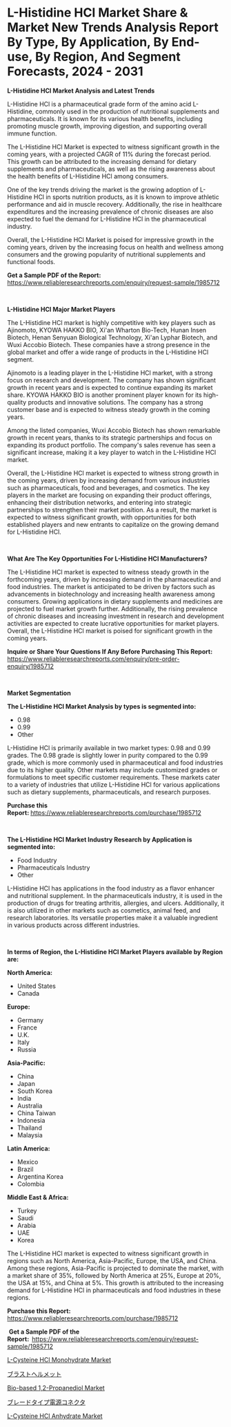 <p><h1>L-Histidine HCl Market Share & Market New Trends Analysis Report By Type, By Application, By End-use, By Region, And Segment Forecasts, 2024 - 2031</h1></p><p><strong>L-Histidine HCl Market Analysis and Latest Trends</strong></p>
<p><p>L-Histidine HCl is a pharmaceutical grade form of the amino acid L-Histidine, commonly used in the production of nutritional supplements and pharmaceuticals. It is known for its various health benefits, including promoting muscle growth, improving digestion, and supporting overall immune function.</p><p>The L-Histidine HCl Market is expected to witness significant growth in the coming years, with a projected CAGR of 11% during the forecast period. This growth can be attributed to the increasing demand for dietary supplements and pharmaceuticals, as well as the rising awareness about the health benefits of L-Histidine HCl among consumers.</p><p>One of the key trends driving the market is the growing adoption of L-Histidine HCl in sports nutrition products, as it is known to improve athletic performance and aid in muscle recovery. Additionally, the rise in healthcare expenditures and the increasing prevalence of chronic diseases are also expected to fuel the demand for L-Histidine HCl in the pharmaceutical industry.</p><p>Overall, the L-Histidine HCl Market is poised for impressive growth in the coming years, driven by the increasing focus on health and wellness among consumers and the growing popularity of nutritional supplements and functional foods.</p></p>
<p><strong>Get a Sample PDF of the Report:&nbsp;</strong> <a href="https://www.reliableresearchreports.com/enquiry/request-sample/1985712">https://www.reliableresearchreports.com/enquiry/request-sample/1985712</a></p>
<p>&nbsp;</p>
<p><strong>L-Histidine HCl Major Market Players</strong></p>
<p><p>The L-Histidine HCl market is highly competitive with key players such as Ajinomoto, KYOWA HAKKO BIO, Xi'an Wharton Bio-Tech, Hunan Insen Biotech, Henan Senyuan Biological Technology, Xi'an Lyphar Biotech, and Wuxi Accobio Biotech. These companies have a strong presence in the global market and offer a wide range of products in the L-Histidine HCl segment.</p><p>Ajinomoto is a leading player in the L-Histidine HCl market, with a strong focus on research and development. The company has shown significant growth in recent years and is expected to continue expanding its market share. KYOWA HAKKO BIO is another prominent player known for its high-quality products and innovative solutions. The company has a strong customer base and is expected to witness steady growth in the coming years.</p><p>Among the listed companies, Wuxi Accobio Biotech has shown remarkable growth in recent years, thanks to its strategic partnerships and focus on expanding its product portfolio. The company's sales revenue has seen a significant increase, making it a key player to watch in the L-Histidine HCl market.</p><p>Overall, the L-Histidine HCl market is expected to witness strong growth in the coming years, driven by increasing demand from various industries such as pharmaceuticals, food and beverages, and cosmetics. The key players in the market are focusing on expanding their product offerings, enhancing their distribution networks, and entering into strategic partnerships to strengthen their market position. As a result, the market is expected to witness significant growth, with opportunities for both established players and new entrants to capitalize on the growing demand for L-Histidine HCl.</p></p>
<p>&nbsp;</p>
<p><strong>What Are The Key Opportunities For L-Histidine HCl Manufacturers?</strong></p>
<p><p>The L-Histidine HCl market is expected to witness steady growth in the forthcoming years, driven by increasing demand in the pharmaceutical and food industries. The market is anticipated to be driven by factors such as advancements in biotechnology and increasing health awareness among consumers. Growing applications in dietary supplements and medicines are projected to fuel market growth further. Additionally, the rising prevalence of chronic diseases and increasing investment in research and development activities are expected to create lucrative opportunities for market players. Overall, the L-Histidine HCl market is poised for significant growth in the coming years.</p></p>
<p><strong>Inquire or Share Your Questions If Any Before Purchasing This Report:</strong> <a href="https://www.reliableresearchreports.com/enquiry/pre-order-enquiry/1985712">https://www.reliableresearchreports.com/enquiry/pre-order-enquiry/1985712</a></p>
<p>&nbsp;</p>
<p><strong>Market Segmentation</strong></p>
<p><strong>The L-Histidine HCl Market Analysis by types is segmented into:</strong></p>
<p><ul><li>0.98</li><li>0.99</li><li>Other</li></ul></p>
<p><p>L-Histidine HCl is primarily available in two market types: 0.98 and 0.99 grades. The 0.98 grade is slightly lower in purity compared to the 0.99 grade, which is more commonly used in pharmaceutical and food industries due to its higher quality. Other markets may include customized grades or formulations to meet specific customer requirements. These markets cater to a variety of industries that utilize L-Histidine HCl for various applications such as dietary supplements, pharmaceuticals, and research purposes.</p></p>
<p><strong>Purchase this Report:&nbsp;</strong><a href="https://www.reliableresearchreports.com/purchase/1985712">https://www.reliableresearchreports.com/purchase/1985712</a></p>
<p>&nbsp;</p>
<p><strong>The L-Histidine HCl Market Industry Research by Application is segmented into:</strong></p>
<p><ul><li>Food Industry</li><li>Pharmaceuticals Industry</li><li>Other</li></ul></p>
<p><p>L-Histidine HCl has applications in the food industry as a flavor enhancer and nutritional supplement. In the pharmaceuticals industry, it is used in the production of drugs for treating arthritis, allergies, and ulcers. Additionally, it is also utilized in other markets such as cosmetics, animal feed, and research laboratories. Its versatile properties make it a valuable ingredient in various products across different industries.</p></p>
<p>&nbsp;</p>
<p><strong>In terms of Region, the L-Histidine HCl Market Players available by Region are:</strong></p>
<p>
    <p> <strong> North America: </strong>
        <ul>
            <li>United States</li>
            <li>Canada</li>
        </ul>
        </p> 
    <p> <strong> Europe: </strong>
        <ul>
            <li>Germany</li>
            <li>France</li>
            <li>U.K.</li>
            <li>Italy</li>
            <li>Russia</li>
        </ul>
        </p> 
    <p> <strong> Asia-Pacific: </strong>
        <ul>
            <li>China</li>
            <li>Japan</li>
            <li>South Korea</li>
            <li>India</li>
            <li>Australia</li>
            <li>China Taiwan</li>
            <li>Indonesia</li>
            <li>Thailand</li>
            <li>Malaysia</li>
        </ul>
        </p> 
    <p> <strong> Latin America: </strong>
        <ul>
            <li>Mexico</li>
            <li>Brazil</li>
            <li>Argentina Korea</li>
            <li>Colombia</li>
        </ul>
        </p> 
    <p> <strong> Middle East & Africa: </strong>
        <ul>
            <li>Turkey</li>
            <li>Saudi</li>
            <li>Arabia</li>
            <li>UAE</li>
            <li>Korea</li>
        </ul>
    </p>
    </p>
<p><p>The L-Histidine HCl market is expected to witness significant growth in regions such as North America, Asia-Pacific, Europe, the USA, and China. Among these regions, Asia-Pacific is projected to dominate the market, with a market share of 35%, followed by North America at 25%, Europe at 20%, the USA at 15%, and China at 5%. This growth is attributed to the increasing demand for L-Histidine HCl in pharmaceuticals and food industries in these regions.</p></p>
<p><strong>Purchase this Report: </strong><a href="https://www.reliableresearchreports.com/purchase/1985712">https://www.reliableresearchreports.com/purchase/1985712</a></p>
<p>&nbsp;<strong>Get a Sample PDF of the Report:&nbsp;&nbsp;</strong><a href="https://www.reliableresearchreports.com/enquiry/request-sample/1985712">https://www.reliableresearchreports.com/enquiry/request-sample/1985712</a></p>
<p><strong></strong></p>
<p><p><a href="https://github.com/mancsybtousav/Market-Research-Report-List-1/blob/main/l-cysteine-hcl-monohydrate-market.md">L-Cysteine HCl Monohydrate Market</a></p><p><a href="https://github.com/ddwcuskozol07187/Market-Research-Report-List-1/blob/main/72304022365.md">ブラストヘルメット</a></p><p><a href="https://issuu.com/reportprime-2/docs/bio-based-12-propanediol-market-size-2030.pptx">Bio-based 1,2-Propanediol Market</a></p><p><a href="https://github.com/xtkhtofdt934839/Market-Research-Report-List-1/blob/main/56538822364.md">ブレードタイプ電源コネクタ</a></p><p><a href="https://github.com/josesg55/Market-Research-Report-List-1/blob/main/l-cysteine-hcl-anhydrate-market.md">L-Cysteine HCl Anhydrate Market</a></p></p>